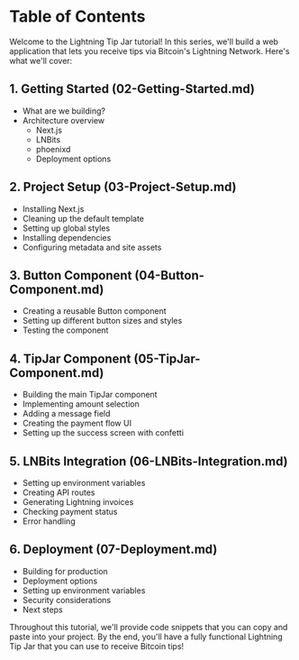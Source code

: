 # Table of Contents

Welcome to the Lightning Tip Jar tutorial! In this series, we'll build a web application that lets you receive tips via Bitcoin's Lightning Network. Here's what we'll cover:

## 1. Getting Started (02-Getting-Started.md)
- What are we building?
- Architecture overview
  - Next.js
  - LNBits
  - phoenixd
  - Deployment options

## 2. Project Setup (03-Project-Setup.md)
- Installing Next.js
- Cleaning up the default template
- Setting up global styles
- Installing dependencies
- Configuring metadata and site assets

## 3. Button Component (04-Button-Component.md)
- Creating a reusable Button component
- Setting up different button sizes and styles
- Testing the component

## 4. TipJar Component (05-TipJar-Component.md)
- Building the main TipJar component
- Implementing amount selection
- Adding a message field
- Creating the payment flow UI
- Setting up the success screen with confetti

## 5. LNBits Integration (06-LNBits-Integration.md)
- Setting up environment variables
- Creating API routes
- Generating Lightning invoices
- Checking payment status
- Error handling

## 6. Deployment (07-Deployment.md)
- Building for production
- Deployment options
- Setting up environment variables
- Security considerations
- Next steps

Throughout this tutorial, we'll provide code snippets that you can copy and paste into your project. By the end, you'll have a fully functional Lightning Tip Jar that you can use to receive Bitcoin tips!